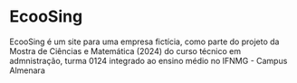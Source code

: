 # EcooSing
EcooSing é um site para uma empresa fictícia, como parte do projeto da Mostra de Ciências e Matemática (2024) do curso técnico em admnistração, turma 0124 integrado ao ensino médio no IFNMG - Campus Almenara
